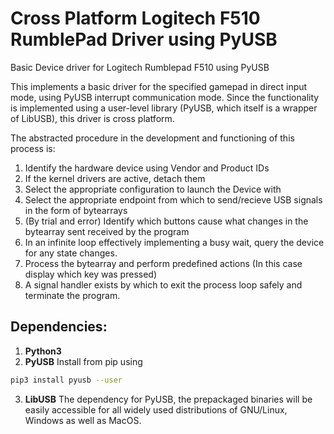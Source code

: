 # Cross Platform Logitech F510 RumblePad Driver using PyUSB
Basic Device driver for Logitech Rumblepad F510 using PyUSB

This implements a basic driver for the specified gamepad in direct input mode, using PyUSB interrupt communication mode. Since the functionality is implemented using a user-level library (PyUSB, which itself is a wrapper of LibUSB), this driver is cross platform.

The abstracted procedure in the development and functioning of this process is:

1. Identify the hardware device using Vendor and Product IDs
2. If the kernel drivers are active, detach them
3. Select the appropriate configuration to launch the Device with
4. Select the appropriate endpoint from which to send/recieve USB signals in the form of bytearrays
5. (By trial and error) Identify which buttons cause what changes in the bytearray sent received by the program
6. In an infinite loop effectively implementing a busy wait, query the device for any state changes.
7. Process the bytearray and perform predefined actions (In this case display which key was pressed)
8. A signal handler exists by which to exit the process loop safely and terminate the program.

## Dependencies:
1. **Python3**
2. **PyUSB**
Install from pip using
```sh
pip3 install pyusb --user
```
3. **LibUSB**
The dependency for PyUSB, the prepackaged binaries will be easily accessible for all widely used distributions of GNU/Linux, Windows as well as MacOS.
